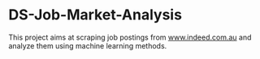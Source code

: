 # DS-Job-Market-Analysis
This project aims at scraping job postings from www.indeed.com.au and analyze them using machine learning methods.

